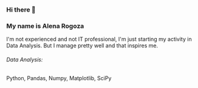 ### Hi there 👋

### My name is Alena Rogoza  

I'm not experienced and not IT professional, I'm just starting my activity in Data Analysis. But I manage pretty well and that inspires me.

###### Data Analysis: 
Python, Pandas, Numpy, Matplotlib, SciPy
